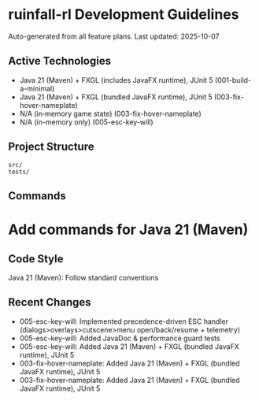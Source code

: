 ﻿# ruinfall-rl Development Guidelines

Auto-generated from all feature plans. Last updated: 2025-10-07

## Active Technologies
- Java 21 (Maven) + FXGL (includes JavaFX runtime), JUnit 5 (001-build-a-minimal)
- Java 21 (Maven) + FXGL (bundled JavaFX runtime), JUnit 5 (003-fix-hover-nameplate)
- N/A (in‑memory game state) (003-fix-hover-nameplate)
- N/A (in-memory only) (005-esc-key-will)

## Project Structure
```
src/
tests/
```

## Commands
# Add commands for Java 21 (Maven)

## Code Style
Java 21 (Maven): Follow standard conventions

## Recent Changes
- 005-esc-key-will: Implemented precedence-driven ESC handler (dialogs>overlays>cutscene>menu open/back/resume + telemetry)
- 005-esc-key-will: Added JavaDoc & performance guard tests
- 005-esc-key-will: Added Java 21 (Maven) + FXGL (bundled JavaFX runtime), JUnit 5
- 003-fix-hover-nameplate: Added Java 21 (Maven) + FXGL (bundled JavaFX runtime), JUnit 5
- 003-fix-hover-nameplate: Added Java 21 (Maven) + FXGL (bundled JavaFX runtime), JUnit 5

<!-- MANUAL ADDITIONS START -->
<!-- MANUAL ADDITIONS END -->
